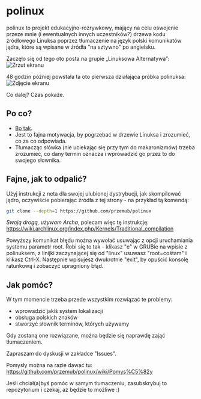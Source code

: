 # polinux
polinux to projekt edukacyjno-rozrywkowy, mający na celu oswojenie przeze mnie (i ewentualnych innych uczestników?)
drzewa kodu źródłowego Linuksa poprzez tłumaczenie na język polski komunikatów jądra, które są wpisane w źródła "na sztywno"
po angielsku.

Zaczęło się od tego oto posta na grupie „Linuksowa Alternatywa”:
<img src="http://przemub.pl/pub/poploch.png" alt="Zrzut ekranu" />

48 godzin później powstała ta oto pierwsza działająca próbka polinuksa:
<img src="http://przemub.pl/pub/poploch2.png" alt="Zdjęcie ekranu" />

Co dalej? Czas pokaże.

## Po co?

* <a href="http://nonsensopedia.wikia.com/wiki/Bo_tak">Bo tak</a>.
* Jest to fajna motywacja, by pogrzebać w drzewie Linuksa i zrozumieć, co za co odpowiada.
* Tłumacząc słówka (nie uciekając się przy tym do makaronizmów) trzeba zrozumieć, co dany termin oznacza
i wprowadzić go przez to do swojego słownika.

## Fajne, jak to odpalić?

Użyj instrukcji z neta dla swojej ulubionej dystrybucji, jak skompilować jądro, oczywiście pobierając źródła z tej strony - na przykład tą komendą:
```sh
git clone --depth=1 https://github.com/przemub/polinux
```

*Swoją drogą, używam Archa*, polecam więc tę instrukcję: https://wiki.archlinux.org/index.php/Kernels/Traditional_compilation

Powyższy komunikat błędu można wywołać usuwając z opcji uruchamiania systemu parametr root. Robi się to tak - klikasz "e"
w GRUBie na wpisie z polinuksem, z linijki zaczynającej się od "linux" usuwasz "root=cośtam" i klikasz Ctrl-X.
Następnie wpisujesz dwukrotnie "exit", by opuścić konsolę ratunkową i zobaczyć upragniony błąd.

## Jak pomóc?

W tym momencie trzeba przede wszystkim rozwiązać te problemy:
* wprowadzić jakiś system lokalizacji
* obsługa polskich znaków
* stworzyć słownik terminów, których używamy

Gdy zostaną one rozwiązane, można będzie się naprawdę zająć tłumaczeniem.

Zapraszam do dyskusji w zakładce "Issues".

Pomysły można na razie dawać tu: https://github.com/przemub/polinux/wiki/Pomys%C5%82y

Jeśli chciał(a)byś pomóc w samym tłumaczeniu, zasubskrybuj to repozytorium i czekaj, aż będzie to możliwe :)
